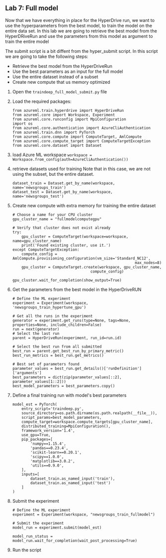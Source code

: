 ## Lab 7: Full model ##
Now that we have everything in place for the HyperDrive run, we want to use the hyperparameters from the best model, to train the model on the entire data set. In this lab we are going to retrieve the best model from the HyperDRiveRun and use the parameters from this model as argument to train the entire model

The submit script is a bit diffent from the hyper_submit script. In this script we are going to take the following steps:
- Retrieve the best model from the HyperDriveRun
- Use the best parameters as an input for the full model
- Use the entire dataset instead of a subset
- Create new compute that us memory optimized

1. Open the `traindeep_full_model_submit.py` file

2.  Load the required packages:
    ```
    from azureml.train.hyperdrive import HyperDriveRun
    from azureml.core import Workspace, Experiment
    from azureml.core.runconfig import MpiConfiguration
    import os
    from azureml.core.authentication import AzureCliAuthentication
    from azureml.train.dnn import PyTorch
    from azureml.core.compute import ComputeTarget, AmlCompute
    from azureml.core.compute_target import ComputeTargetException
    from azureml.core.dataset import Dataset
    ```

3. load Azure ML workspace
    `workspace = Workspace.from_config(auth=AzureCliAuthentication())`

4. retrieve datasets used for training
    Note that in this case, we are not using the subset, but the entire dataset.
    ```
    dataset_train = Dataset.get_by_name(workspace, name='newsgroups_train')
    dataset_test = Dataset.get_by_name(workspace, name='newsgroups_test')
    ```

5. Create new compute with extra memory for training the entire dataset
    ```
    # Choose a name for your CPU cluster
    gpu_cluster_name = "fullmodelcomputegpu"

    # Verify that cluster does not exist already
    try:
        gpu_cluster = ComputeTarget(workspace=workspace, name=gpu_cluster_name)
        print('Found existing cluster, use it.')
    except ComputeTargetException:
        compute_config = AmlCompute.provisioning_configuration(vm_size='Standard_NC12',
                                                           max_nodes=8)
        gpu_cluster = ComputeTarget.create(workspace, gpu_cluster_name,
                                       compute_config)

    gpu_cluster.wait_for_completion(show_output=True)
    ```
6. Get the parameters from the best model in the HyperDriveRUN
    ```
    # Define the ML experiment
    experiment = Experiment(workspace, 'newsgroups_train_hypertune_gpu')

    # Get all the runs in the experiment
    generator = experiment.get_runs(type=None, tags=None, properties=None, include_children=False)
    run = next(generator)
    # Select the last run
    parent = HyperDriveRun(experiment, run_id=run.id)

    # Select the best run from all submitted
    best_run = parent.get_best_run_by_primary_metric()
    best_run_metrics = best_run.get_metrics()

    # Best set of parameters found
    parameter_values = best_run.get_details()['runDefinition']['arguments']
    best_parameters = dict(zip(parameter_values[::2], parameter_values[1::2]))
    best_model_parameters = best_parameters.copy()
    ```

7. Define a final training run with model's best parameters
    ```
    model_est = PyTorch(
        entry_script='traindeep.py',
        source_directory=os.path.dirname(os.path.realpath(__file__)),
        script_params=best_model_parameters,
        compute_target=workspace.compute_targets[gpu_cluster_name],
        distributed_training=MpiConfiguration(),
        framework_version='1.4',
        use_gpu=True,
        pip_packages=[
            'numpy==1.15.4',
            'pandas==0.23.4',
            'scikit-learn==0.20.1',
            'scipy==1.0.0',
            'matplotlib==3.0.2',
            'utils==0.9.0',
        ],
        inputs=[
            dataset_train.as_named_input('train'),
            dataset_train.as_named_input('test')
        ]
    )

8. Submit the experiment
    ```
    # Define the ML experiment
    experiment = Experiment(workspace, "newsgroups_train_fullmodel")

    # Submit the experiment
    model_run = experiment.submit(model_est)

    model_run_status = model_run.wait_for_completion(wait_post_processing=True)
    ```

9. Run the script

